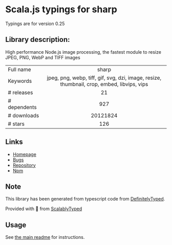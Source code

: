 
# Scala.js typings for sharp

Typings are for version 0.25

## Library description:
High performance Node.js image processing, the fastest module to resize JPEG, PNG, WebP and TIFF images

|                    |                 |
| ------------------ | :-------------: |
| Full name          | sharp |
| Keywords           | jpeg, png, webp, tiff, gif, svg, dzi, image, resize, thumbnail, crop, embed, libvips, vips |
| # releases         | 21 |
| # dependents       | 927 |
| # downloads        | 20121824 |
| # stars            | 126 |

## Links
- [Homepage](https://github.com/lovell/sharp)
- [Bugs](https://github.com/lovell/sharp/issues)
- [Repository](https://github.com/lovell/sharp)
- [Npm](https://www.npmjs.com/package/sharp)
    


## Note
This library has been generated from typescript code from [DefinitelyTyped](https://definitelytyped.org).

Provided with :purple_heart: from [ScalablyTyped](https://github.com/oyvindberg/ScalablyTyped)

## Usage
See [the main readme](../../readme.md) for instructions.


